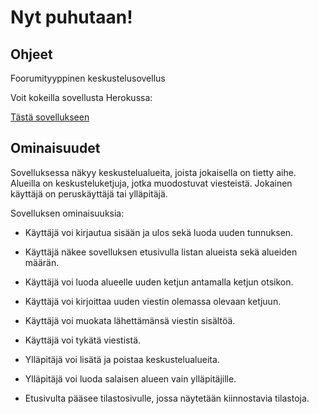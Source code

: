 # Nyt puhutaan!

## Ohjeet

Foorumityyppinen keskustelusovellus

Voit kokeilla sovellusta Herokussa:

[Tästä sovellukseen](https://nytpuhutaan.herokuapp.com/)

## Ominaisuudet

Sovelluksessa näkyy keskustelualueita, joista jokaisella on tietty aihe. Alueilla on keskusteluketjuja, jotka muodostuvat viesteistä. Jokainen käyttäjä on peruskäyttäjä tai ylläpitäjä.

Sovelluksen ominaisuuksia:

- Käyttäjä voi kirjautua sisään ja ulos sekä luoda uuden tunnuksen.

- Käyttäjä näkee sovelluksen etusivulla listan alueista sekä alueiden määrän.

- Käyttäjä voi luoda alueelle uuden ketjun antamalla ketjun otsikon.

- Käyttäjä voi kirjoittaa uuden viestin olemassa olevaan ketjuun.

- Käyttäjä voi muokata lähettämänsä viestin sisältöä.

- Käyttäjä voi tykätä viestistä.

- Ylläpitäjä voi lisätä ja poistaa keskustelualueita.

- Ylläpitäjä voi luoda salaisen alueen vain ylläpitäjille.

- Etusivulta pääsee tilastosivulle, jossa näytetään kiinnostavia tilastoja.
